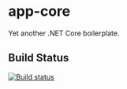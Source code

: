 # app-core
Yet another .NET Core boilerplate.

## Build Status
[![Build status](https://ci.appveyor.com/api/projects/status/p3tr2g86kaby4swk?svg=true)](https://ci.appveyor.com/project/massimodipaolo/app-core)